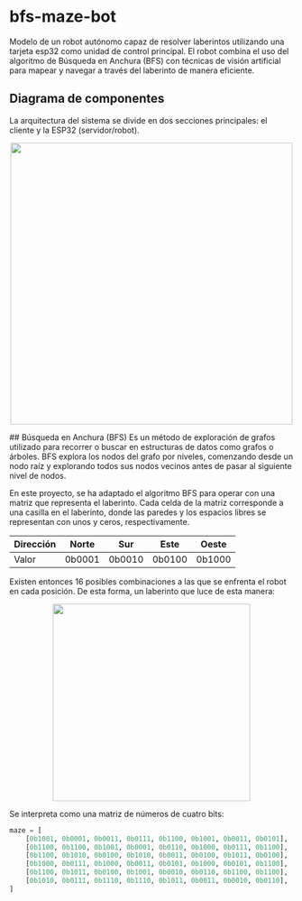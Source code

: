 # bfs-maze-bot
Modelo de un robot autónomo capaz de resolver laberintos utilizando una tarjeta esp32 como unidad de control principal. El robot combina el uso del algoritmo de Búsqueda en Anchura (BFS) con técnicas de visión artificial para mapear y navegar a través del laberinto de manera eficiente.
## Diagrama de componentes
La arquitectura del sistema se divide en dos secciones principales: el cliente y la ESP32 (servidor/robot).

<p align="center">
    <img src="http://www.plantuml.com/plantuml/proxy?cache=no&src=https://raw.githubusercontent.com/queined/bfs-maze-bot/main/diagram.iuml" width="500">
</p>
## Búsqueda en Anchura (BFS)
Es un método de exploración de grafos utilizado para recorrer o buscar en estructuras de datos como grafos o árboles. BFS explora los nodos del grafo por niveles, comenzando desde un nodo raíz y explorando todos sus nodos vecinos antes de pasar al siguiente nivel de nodos.

En este proyecto, se ha adaptado el algoritmo BFS para operar con una matriz que representa el laberinto. Cada celda de la matriz corresponde a una casilla en el laberinto, donde las paredes y los espacios libres se representan con unos y ceros, respectivamente.


| Dirección     | Norte   | Sur     | Este    | Oeste   |
|---------------|---------|---------|---------|---------|
| Valor         | 0b0001  | 0b0010  | 0b0100  | 0b1000  |


Existen entonces 16 posibles combinaciones a las que se enfrenta el robot en cada posición. De esta forma, un laberinto que luce de esta manera:

<p align="center">
    <img src="https://i.postimg.cc/mD4TYq8j/maze.png" width="350">
</p>

Se interpreta como una matriz de números de cuatro bits:

```python
maze = [
    [0b1001, 0b0001, 0b0011, 0b0111, 0b1100, 0b1001, 0b0011, 0b0101],
    [0b1100, 0b1100, 0b1001, 0b0001, 0b0110, 0b1000, 0b0111, 0b1100],
    [0b1100, 0b1010, 0b0100, 0b1010, 0b0011, 0b0100, 0b1011, 0b0100],
    [0b1000, 0b0111, 0b1000, 0b0011, 0b0101, 0b1000, 0b0101, 0b1100],
    [0b1100, 0b1011, 0b0100, 0b1001, 0b0010, 0b0110, 0b1100, 0b1100],
    [0b1010, 0b0111, 0b1110, 0b1110, 0b1011, 0b0011, 0b0010, 0b0110],
]
```
 

